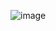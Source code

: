 

![image](https://github.com/luisalfello/SSeminario-de-traductores-II/assets/84816868/345cf91d-3880-4939-8ebf-850be1352cbb)
